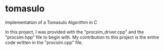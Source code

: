 # tomasulo
Implementation of a Tomasulo Algorithm in C

In this project, I was provided with the "procsim_driver.cpp" and the "procsim.hpp" file to begin with. My contribution to this project is the entire code written in the "procsim.cpp" file.
